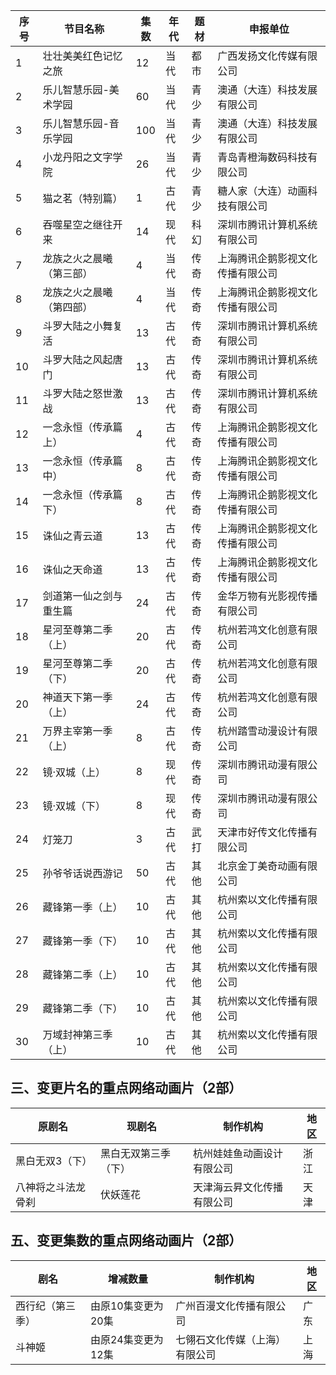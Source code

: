  序号 | 节目名称 | 集数 | 年代 | 题材 | 申报单位 
---|---|---|---|---|---
 1 | 壮壮美美红色记忆之旅 | 12 | 当代 | 都市 | 广西发扬文化传媒有限公司 
 2 | 乐儿智慧乐园-美术学园 | 60 | 当代 | 青少 | 澳通（大连）科技发展有限公司 
 3 | 乐儿智慧乐园-音乐学园 | 100 | 当代 | 青少 | 澳通（大连）科技发展有限公司 
 4 | 小龙丹阳之文字学院 | 26 | 当代 | 青少 | 青岛青橙海数码科技有限公司 
 5 | 猫之茗（特别篇） | 1 | 古代 | 青少 | 糖人家（大连）动画科技有限公司 
 6 | 吞噬星空之继往开来 | 14 | 现代 | 科幻 | 深圳市腾讯计算机系统有限公司 
 7 | 龙族之火之晨曦（第三部） | 4 | 当代 | 传奇 | 上海腾讯企鹅影视文化传播有限公司 
 8 | 龙族之火之晨曦（第四部） | 4 | 当代 | 传奇 | 上海腾讯企鹅影视文化传播有限公司 
 9 | 斗罗大陆之小舞复活 | 13 | 古代 | 传奇 | 深圳市腾讯计算机系统有限公司 
 10 | 斗罗大陆之风起唐门 | 13 | 古代 | 传奇 | 深圳市腾讯计算机系统有限公司 
 11 | 斗罗大陆之怒世激战 | 13 | 古代 | 传奇 | 深圳市腾讯计算机系统有限公司 
 12 | 一念永恒（传承篇上） | 4 | 古代 | 传奇 | 上海腾讯企鹅影视文化传播有限公司 
 13 | 一念永恒（传承篇中） | 8 | 古代 | 传奇 | 上海腾讯企鹅影视文化传播有限公司 
 14 | 一念永恒（传承篇下） | 8 | 古代 | 传奇 | 上海腾讯企鹅影视文化传播有限公司 
 15 | 诛仙之青云道 | 13 | 古代 | 传奇 | 上海腾讯企鹅影视文化传播有限公司 
 16 | 诛仙之天命道 | 13 | 古代 | 传奇 | 上海腾讯企鹅影视文化传播有限公司 
 17 | 剑道第一仙之剑与重生篇 | 24 | 古代 | 传奇 | 金华万物有光影视传播有限公司 
 18 | 星河至尊第二季（上） | 20 | 古代 | 传奇 | 杭州若鸿文化创意有限公司 
 19 | 星河至尊第二季（下） | 20 | 古代 | 传奇 | 杭州若鸿文化创意有限公司 
 20 | 神道天下第一季（上） | 24 | 古代 | 传奇 | 杭州若鸿文化创意有限公司 
 21 | 万界主宰第一季（上） | 8 | 古代 | 传奇 | 杭州踏雪动漫设计有限公司 
 22 | 镜·双城（上） | 8 | 现代 | 传奇 | 深圳市腾讯动漫有限公司 
 23 | 镜·双城（下） | 8 | 现代 | 传奇 | 深圳市腾讯动漫有限公司 
 24 | 灯笼刀 | 3 | 古代 | 武打 | 天津市好传文化传播有限公司 
 25 | 孙爷爷话说西游记 | 50 | 古代 | 其他 | 北京金丁美奇动画有限公司 
 26 | 藏锋第一季（上） | 10 | 古代 | 其他 | 杭州索以文化传播有限公司 
 27 | 藏锋第一季（下） | 10 | 古代 | 其他 | 杭州索以文化传播有限公司 
 28 | 藏锋第二季（上） | 10 | 古代 | 其他 | 杭州索以文化传播有限公司 
 29 | 藏锋第二季（下） | 10 | 古代 | 其他 | 杭州索以文化传播有限公司 
 30 | 万域封神第三季（上） | 10 | 古代 | 其他 | 杭州索以文化传播有限公司 

## 三、变更片名的重点网络动画片（2部）
 原剧名 | 现剧名 | 制作机构 | 地区 
---|---|---|---
 黑白无双3（下） | 黑白无双第三季（下） | 杭州娃娃鱼动画设计有限公司 | 浙江 
 八神将之斗法龙骨刹 | 伏妖莲花 | 天津海云昇文化传播有限公司 | 天津 

##  五、变更集数的重点网络动画片（2部）
 剧名 | 增减数量 | 制作机构 | 地区 
---|---|---|---
 西行纪（第三季） | 由原10集变更为20集 | 广州百漫文化传播有限公司 | 广东 
 斗神姬 | 由原24集变更为12集 | 七翎石文化传媒（上海）有限公司 | 上海 
